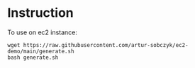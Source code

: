 # Instruction

To use on ec2 instance:
```
wget https://raw.githubusercontent.com/artur-sobczyk/ec2-demo/main/generate.sh
bash generate.sh
```
